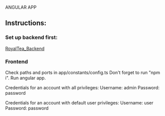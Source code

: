ANGULAR APP


## Instructions:

### Set up backend first: 
[RoyalTea_Backend](https://github.com/mihailoilic/RoyalTea_Backend)

### Frontend
Check paths and ports in app/constants/config.ts
Don't forget to run "npm i".
Run angular app.


Credentials for an account with all privileges:
Username: admin 
Password: password

Credentials for an account with default user privileges:
Username: user 
Password: password
